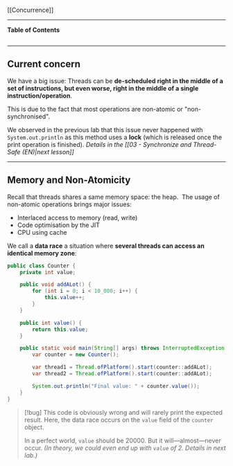 [[Concurrence]]
****
**Table of Contents**
```table-of-contents
```

****
## Current concern

We have a big issue: Threads can be **de-scheduled right in the middle of a set of instructions, but even worse, right in the middle of a single instruction/operation**. 

This is due to the fact that most operations are non-atomic or "non-synchronised". 

We observed in the previous lab that this issue never happened with `System.out.println` as this method uses a **lock** (which is released once the print operation is finished).
	*Details in the [[03 - Synchronize and Thread-Safe (EN)|next lesson]]*


****
## Memory and Non-Atomicity

Recall that threads shares a same memory space: the heap. 
The usage of non-atomic operations brings major issues: 
- Interlaced access to memory (read, write) 
- Code optimisation by the JIT
- CPU using cache

We call a **data race** a situation where **several threads can access an identical memory zone**:
```java
public class Counter {
	private int value;

	public void addALot() {
		for (int i = 0; i < 10_000; i++) {
			this.value++;
		}
	}

	public int value() {
		return this.value;
	}

	public static void main(String[] args) throws InterruptedException {
		var counter = new Counter();

		var thread1 = Thread.ofPlatform().start(counter::addALot);
		var thread2 = Thread.ofPlatform().start(counter::addALot);

		System.out.println("Final value: " + counter.value());
	}
}
```
> [!bug]
> This code is obviously wrong and will rarely print the expected result. Here, the data race occurs on the `value` field of the `counter` object.
> 
> In a perfect world, `value` should be 20000. But it will—almost—never occur.
> *(In theory, we could even end up with `value` of 2. Details in next lab.)*

